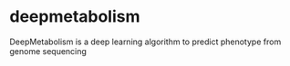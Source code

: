 # deepmetabolism
DeepMetabolism is a deep learning algorithm to predict phenotype from genome sequencing
